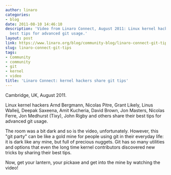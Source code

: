 ```yaml
---
author: linaro
categories:
- blog
date: 2011-08-10 14:46:10
description: 'Video from Linaro Connect, August 2011: Linux kernel hackers share their
  best tips for advanced git usage.'
layout: post
link: https://www.linaro.org/blog/community-blog/linaro-connect-git-tips/
slug: linaro-connect-git-tips
tags:
- Community
- community
- git
- kernel
- video
title: 'Linaro Connect: kernel hackers share git tips'
---
```


Cambridge, UK, August 2011.

Linux kernel hackers Arnd Bergmann, Nicolas Pitre, Grant Likely, Linus Walleij, Deepak Saxeena, Amit Kucheria, David Brown, Jon Masters, Nicolas Ferre, Jon Medhurst (Tixy), John Rigby and others share their best tips for advanced git usage.

The room was a bit dark and so is the video, unfortunately. However, this "git party" can be like a gold mine for people using git in their everyday life: it is dark like any mine, but full of precious nuggets. Git has so many utilities and options that even the long time kernel contributors discovered new tricks by sharing their best tips.

Now, get your lantern, your pickaxe and get into the mine by watching the video!